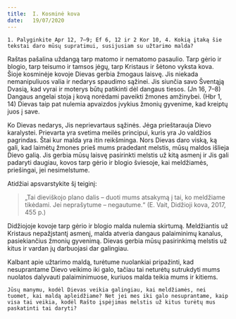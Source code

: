 ```yaml
---
title:  I. Kosminė kova
date:   19/07/2020
---
```


`1. Palyginkite Apr 12, 7–9; Ef 6, 12 ir 2 Kor 10, 4. Kokią įtaką šie tekstai daro mūsų supratimui, susijusiam su užtarimo malda?`
														
Raštas pašalina uždangą tarp matomo ir nematomo pasaulio. Tarp gėrio ir blogio, tarp teisumo ir tamsos jėgų, tarp Kristaus ir šėtono vyksta kova. Šioje kosminėje kovoje Dievas gerbia žmogaus laisvę. Jis niekada nemanipuliuos valia ir nedarys spaudimo sąžinei. Jis siunčia savo Šventąją Dvasią, kad vyrai ir moterys būtų patikinti dėl dangaus tiesos. (Jn 16, 7–8) Dangaus angelai stoja į kovą norėdami paveikti žmones amžinybei. (Hbr 1, 14) Dievas taip pat nulemia apvaizdos įvykius žmonių gyvenime, kad kreiptų juos į save.

Ko Dievas nedarys, Jis neprievartaus sąžinės. Jėga prieštarauja Dievo karalystei. Prievarta yra svetima meilės principui, kuris yra Jo valdžios pagrindas. Štai kur malda yra itin reikšminga. Nors Dievas daro viską, ką gali, kad laimėtų žmones prieš mums pradedant melstis, mūsų maldos išlieja Dievo galią. Jis gerbia mūsų laisvę pasirinkti melstis už kitą asmenį ir Jis gali padaryti daugiau, kovos tarp gėrio ir blogio šviesoje, kai meldžiamės, priešingai, jei nesimelstume.

Atidžiai apsvarstykite šį teiginį: 

> <p></p>
> „Tai dieviškojo plano dalis – duoti mums atsakymą į tai, ko meldžiame tikėdami. Jei neprašytume – negautume.“ (E. Vait, Didžioji kova, 2017, 455 p.) 

Didžiojoje kovoje tarp gėrio ir blogio malda nulemia skirtumą. Meldžiantis už Kristaus nepažįstantį asmenį, malda atveria dangaus palaiminimų kanalus, pasiekiančius žmonių gyvenimą. Dievas gerbia mūsų pasirinkimą melstis už kitus ir vardan jų darbuojasi dar galingiau.

Kalbant apie užtarimo maldą, turėtume nuolankiai pripažinti, kad nesuprantame Dievo veikimo iki galo, tačiau tai neturėtų sutrukdyti mums nuolatos dalyvauti palaiminimuose, kuriuos malda teikia mums ir kitiems.

`Jūsų manymu, kodėl Dievas veikia galingiau, kai meldžiamės, nei tuomet, kai maldą apleidžiame? Net jei mes iki galo nesuprantame, kaip visa tai veikia, kodėl Rašto įspėjimas melstis už kitus turėtų mus paskatinti tai daryti?`
